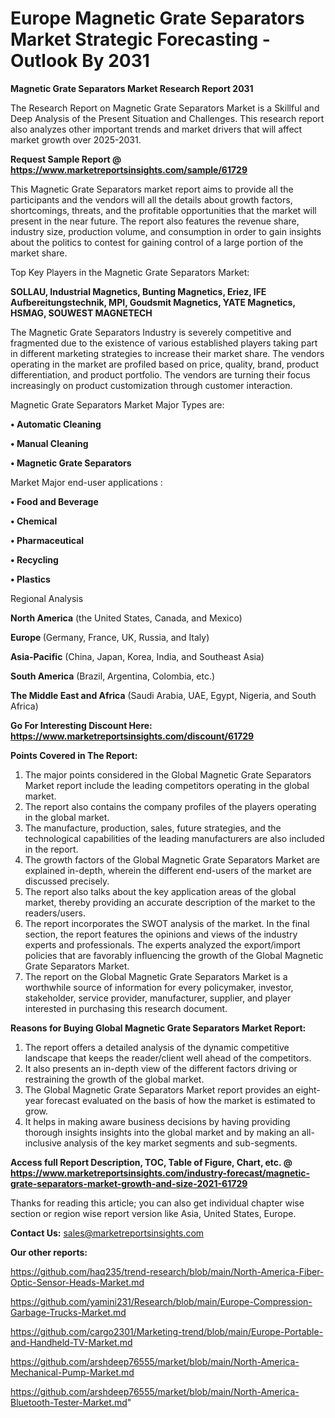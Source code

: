  # Europe Magnetic Grate Separators Market Strategic Forecasting - Outlook By 2031

<strong>Magnetic Grate Separators Market Research Report 2031</strong>

The Research Report on Magnetic Grate Separators Market is a Skillful and Deep Analysis of the Present Situation and Challenges. This research report also analyzes other important trends and market drivers that will affect market growth over 2025-2031.

<strong>Request Sample Report @ <a href=https://www.marketreportsinsights.com/sample/61729>https://www.marketreportsinsights.com/sample/61729</a></strong>

This Magnetic Grate Separators market report aims to provide all the participants and the vendors will all the details about growth factors, shortcomings, threats, and the profitable opportunities that the market will present in the near future. The report also features the revenue share, industry size, production volume, and consumption in order to gain insights about the politics to contest for gaining control of a large portion of the market share.

Top Key Players in the Magnetic Grate Separators Market:

<strong>SOLLAU, Industrial Magnetics, Bunting Magnetics, Eriez, IFE Aufbereitungstechnik, MPI, Goudsmit Magnetics, YATE Magnetics, HSMAG, SOUWEST MAGNETECH</strong>

The Magnetic Grate Separators Industry is severely competitive and fragmented due to the existence of various established players taking part in different marketing strategies to increase their market share. The vendors operating in the market are profiled based on price, quality, brand, product differentiation, and product portfolio. The vendors are turning their focus increasingly on product customization through customer interaction.

Magnetic Grate Separators Market Major Types are:

<strong>• Automatic Cleaning 

• Manual Cleaning 

• Magnetic Grate Separators</strong>

Market Major end-user applications :

<strong>• Food and Beverage

• Chemical

• Pharmaceutical

• Recycling

• Plastics</strong>

Regional Analysis

</u><strong><b>North America</b></strong> (the United States, Canada, and Mexico)

<strong><b>Europe </b></strong>(Germany, France, UK, Russia, and Italy)

<strong><b>Asia-Pacific</b></strong> (China, Japan, Korea, India, and Southeast Asia)

<strong><b>South America</b></strong> (Brazil, Argentina, Colombia, etc.)

<strong><b>The Middle East and Africa</b></strong> (Saudi Arabia, UAE, Egypt, Nigeria, and South Africa)

<strong>Go For Interesting Discount Here: <a href=https://www.marketreportsinsights.com/discount/61729>https://www.marketreportsinsights.com/discount/61729</a></strong>

<strong>Points Covered in The Report:</strong>
<ol>
  <li>The major points considered in the Global Magnetic Grate Separators Market report include the leading competitors operating in the global market.</li>
  <li>The report also contains the company profiles of the players operating in the global market.</li>
  <li>The manufacture, production, sales, future strategies, and the technological capabilities of the leading manufacturers are also included in the report.</li>
  <li>The growth factors of the Global Magnetic Grate Separators Market are explained in-depth, wherein the different end-users of the market are discussed precisely.</li>
  <li>The report also talks about the key application areas of the global market, thereby providing an accurate description of the market to the readers/users.</li>
  <li>The report incorporates the SWOT analysis of the market. In the final section, the report features the opinions and views of the industry experts and professionals. The experts analyzed the export/import policies that are favorably influencing the growth of the Global Magnetic Grate Separators Market.</li>
  <li>The report on the Global Magnetic Grate Separators Market is a worthwhile source of information for every policymaker, investor, stakeholder, service provider, manufacturer, supplier, and player interested in purchasing this research document.</li>
</ol>
<strong>Reasons for Buying Global Magnetic Grate Separators Market Report:</strong>

<ol>
  <li>The report offers a detailed analysis of the dynamic competitive landscape that keeps the reader/client well ahead of the competitors.</li>
  <li>It also presents an in-depth view of the different factors driving or restraining the growth of the global market.</li>
  <li>The Global Magnetic Grate Separators Market report provides an eight-year forecast evaluated on the basis of how the market is estimated to grow.</li>
  <li>It helps in making aware business decisions by having providing thorough insights insights into the global market and by making an all-inclusive analysis of the key market segments and sub-segments.</li>
</ol>
<strong>Access full Report Description, TOC, Table of Figure, Chart, etc. @ <a href=https://www.marketreportsinsights.com/industry-forecast/magnetic-grate-separators-market-growth-and-size-2021-61729>https://www.marketreportsinsights.com/industry-forecast/magnetic-grate-separators-market-growth-and-size-2021-61729</a></strong>


Thanks for reading this article; you can also get individual chapter wise section or region wise report version like Asia, United States, Europe.

<strong>Contact Us:</strong>
sales@marketreportsinsights.com

<strong>Our other reports:</strong>

<a href=https://github.com/haq235/trend-research/blob/main/North-America-Fiber-Optic-Sensor-Heads-Market.md>https://github.com/haq235/trend-research/blob/main/North-America-Fiber-Optic-Sensor-Heads-Market.md</a>

<a href=https://github.com/yamini231/Research/blob/main/Europe-Compression-Garbage-Trucks-Market.md>https://github.com/yamini231/Research/blob/main/Europe-Compression-Garbage-Trucks-Market.md</a>

<a href=https://github.com/cargo2301/Marketing-trend/blob/main/Europe-Portable-and-Handheld-TV-Market.md>https://github.com/cargo2301/Marketing-trend/blob/main/Europe-Portable-and-Handheld-TV-Market.md</a>

<a href=https://github.com/arshdeep76555/market/blob/main/North-America-Mechanical-Pump-Market.md>https://github.com/arshdeep76555/market/blob/main/North-America-Mechanical-Pump-Market.md</a>

<a href=https://github.com/arshdeep76555/market/blob/main/North-America-Bluetooth-Tester-Market.md>https://github.com/arshdeep76555/market/blob/main/North-America-Bluetooth-Tester-Market.md</a>"
